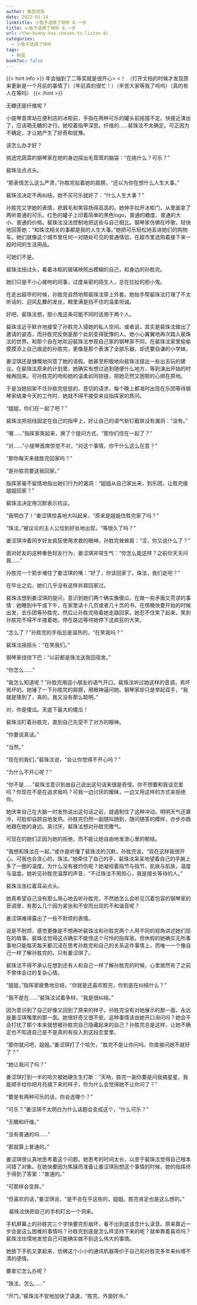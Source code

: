 ```yaml
---
author: 番茄烫饭
date: 2022-01-14
linktitle: 小兔子选择了倾听 8.一步
title: 小兔子选择了倾听 8.一步
url: /the-bunny-has-chosen-to-listen-8/
categories:
  - 小兔子选择了倾听
tags:
  - 粉蓝
bookToc: false
---
```


{{< hint info >}}
年会抽到了二等奖就是很开心> <！
（打开文档的时候才发现原来更新是一个月前的事情了）（年前真的很忙！）（辛苦大家等我了呜呜）（真的有人在等吗）
{{< /hint >}}

<!--more-->


无糖还是纤维呢？

小提琴首席站在便利店的冰柜前，手指在两种可乐的罐头前摇摆不定。快接近演出了，应该喝无糖的才行。她咬着指甲深思。纤维的……裴珠泫不太确定。可正因为不确定，才让她产生了好奇和犹豫。

该怎么办才好？

挑选完蔬菜的钢琴家在她的身边探出毛茸茸的脑袋：“在挑什么？可乐？”

裴珠泫点点头。

“那表情怎么这么严肃，”孙胜完贴着她的肩膀，“还以为你在想什么人生大事。”

裴珠泫决定不再纠结。她不买可乐就好了：“什么人生大事？”

孙胜完又学她的表情，把眉毛和笑容扬得高高的。她伸手拉开冰柜门，从里面拿了两听普通的可乐。红色的罐子上印着简单的黑色logo，普通的糖度、普通的大小、普通的价格。裴珠泫没法控制地把这些与自己相比。钢琴家仿佛在哼歌，轻快地回答她：“和珠泫相关的事都是我的人生大事。”她把可乐轻松地丢进她们的购物车。她们就像这个城市里任何一对随处可见的普通情侣，在超市里选购着接下来一段时间的生活用品。

可她们不是。

裴珠泫扭过头，看着冰柜的玻璃映照出模糊的自己，和身边的孙胜完。

她们只是不小心接吻的同事，过度亲密的陌生人，总在拉扯的胆小鬼。

在走出超市的时候，孙胜完自然地帮裴珠泫穿上外套。她抬手帮裴珠泫打理了不太听话的、迎风乱舞的发丝，眼里满是挡不住的温柔坦诚。

好吧，裴珠泫想，胆小鬼这条可能不同时适用于两个人。
 


裴珠泫近乎默许地接受了孙胜完入侵她的私人空间。或者说，其实是裴珠泫做出了邀请的姿态，而孙胜完反倒是那个此刻变得犹豫的人。她小心翼翼地再次踏入裴珠泫的世界。和那个自在地欢迎裴珠泫参观自己家的钢琴家不同，在裴珠泫家里偷偷摸摸添上自己痕迹的孙胜完，更像是那个表演了全部乐器，却还要自谦的小学妹。

姜涩琪还是慷慨地同意了她的请假。她甚至积极地向裴珠泫提出一些出去玩的建议。在裴珠泫原来的计划里，她确实有想过逃到随便什么地方，等到演出开始的时候再回来。可孙胜完的吻和她的温柔如同锁链，把她茫然又困顿的心绑在原地。

于是当她招架不住孙胜完低低的、恳切的请求，每个晚上都准时出现在乐团等待钢琴家结束今天的工作时，她就不得不接受来自指挥家的质问。

“姐姐，你们在一起了吧？”

裴珠泫把视线固定在自己的指甲上，好让自己的语气斩钉截铁没有漏洞：“没有。”

“喔……”指挥家笑起来，换了个提问方式，“那你们住在一起了？”

“对……”小提琴首席惊觉不对，“对这个事情，你干什么这么在意？”

“那你每天来接胜完回家吗？”

“是孙胜完要送我回家。”

指挥家毫不留情地指出她们行为的漏洞：“姐姐从自己家出来，到乐团，让胜完接姐姐回家？”

裴珠泫决定用沉默表示抗议。

“我明白了！”姜涩琪惊喜地大叫起来，“原来是姐姐住胜完家了吗？”

“珠泫，”被议论的主人公恰到好处地出现，“等很久了吗？”

姜涩琪冲着同岁好友疯狂使用求救的眼神。孙胜完耸耸肩：“涩，你又说什么了？”

面对好友的这种重色轻友行为，姜涩琪非常生气：“你怎么能这样？之前你天天问我……”

孙胜完一个箭步堵住了姜涩琪的嘴：“好了，你该回家了。珠泫，我们走吧？”
 


在毕业之后，她们几乎没有这样并肩回家过。

裴珠泫想到姜涩琪的提问，意识到她们两个确实像傻瓜，在做一些矛盾又荒谬的事情：她睡到中午或下午，在家里读十几页或者几十页的书，在傍晚快要开始的时候出发，去乐团等孙胜完，然后让孙胜完陪着她走路回家。她忍不住笑了起来，笑到孙胜完不得不半搂着她，停在路边等待她停下这疯狂的大笑。

“怎么了？”孙胜完的手指总是温热的，“在笑我吗？”

裴珠泫摇摇头：“在笑我们。”

钢琴家挠挠下巴：“以前都是珠泫送我回宿舍。”

“你怎么……”

“我怎么知道呢？”孙胜完用逗小朋友的语气开口。裴珠泫听过她这样的音调，焉坏焉坏的。她锤了一下孙胜完的肩膀，用眼神逼问她。钢琴家却只是举起双手，“我就是猜到了，真的。我又没有那么聪明。”

对，你是傻瓜。天底下最大的傻瓜！

裴珠泫盯着孙胜完，直到自己先受不了对方的眼神。

“你要说真话。”

“当然。”

“现在的我们，”裴珠泫说，“会让你觉得不开心吗？”

“为什么不开心呢？”

“你不是……”裴珠泫意识到由自己说出这句话来很是奇怪。你不想要和我谈恋爱吗？你现在不是在追求我吗？可我一边讨厌的暧昧，一边又用这样的方式来拒绝你。

她庆幸自己在大脑一时发热说出这句话之前，就遏制住了这种冲动。明明天气还算冷，可脸却自顾自地发热。孙胜完仍然一副随叫随到，随问随答的模样，亦步亦趋地跟在她的身边。真讨厌，裴珠泫想对孙胜完撒气。

可现在的她们正因为她的拒绝，而不能让她自由地发泄心里的郁结。

“我想和珠泫在一起，”或许是听懂了裴珠泫的沉默，孙胜完说，“现在这样我很开心。可我也会贪心的，珠泫。”她牵住了自己的手，裴珠泫呆呆地望着自己的手腕上多了一圈的温度。为什么没有被灼伤呢？她凝视着指节与指节，肌肤与肌肤，温度与温度。她听见孙胜完温厚的声音，“不过珠泫不用担心，我是擅长等待的人。”

裴珠泫涨红着耳朵点头。

她真希望自己没有那么用心地去听孙胜完，不然她怎么会听见沉着包容的钢琴家的音调里，有那么几个因为紧张和不安而出现的不和谐音呢？
 


姜涩琪难得露出了一些不耐烦的表情。

说是不耐烦，感觉更像是不想再听裴珠泫和孙胜完两个人用不同的视角讲述她们现在的故事。裴珠泫觉得这点确实不能怪这个可怜的指挥家。但休假的她确实无所事事地只能每天每天都沉浸在思考孙胜完和自己的关系这件事情上，而唯一一个像自己一样了解孙胜完的，只有姜涩琪了。

裴珠泫不得不承认在想到还有人和自己一样了解孙胜完的时候，心里居然有了之前不曾体会过的复杂心情。

“姐姐，”指挥家疲惫地总结，“你就是还喜欢胜完，你到底在纠结什么？”

“我不是在……”裴珠泫试着争辩，“我是很纠结。”

因为意识到了自己好像又回到了原来的样子。孙胜完没有对她展示的那一面，永远是姜涩琪嘴里的那一面。她很好奇又很不安。这种事情该由她开口询问吗？她会不会打扰了那个本来就想被孙胜完自己隐藏起来的自己？孙胜完总是这样，让她不确定也不知道自己是不是真的有投入到这段恋爱里。

“那你就问吧，姐姐。”姜涩琪打了个哈欠，“胜完不是让你问吗，你直接问她不就好了？”

“她让我问了吗？”

姜涩琪打到一半的哈欠被她硬生生打断：“天呐，胜完一副你要是问我摘星星，我能顺手给你把月亮摘下来的样子，你为什么会觉得她不让你问了？”

“要是有两种可乐的话，你会选哪个？”

“可乐？”姜涩琪不太明白为什么话题会变成这个，“什么可乐？”

“无糖和纤维。”

“没有普通的吗……”

“那就算上普通的。”

姜涩琪很认真地思考着这个问题。她思考的时间太长，以至于裴珠泫觉得自己根本问错了对象。在她快要因为焦躁而准备让姜涩琪别想这个事情的时候，她的指挥终于得到了答案：“普通的。”

“可那样会变胖。”

“但喜欢的话，”姜涩琪说，“是不会在乎这些的，姐姐。胜完肯定也是这么想的。”


 
裴珠泫快把自己的手机盯出一个洞来。

手机屏幕上的孙胜完三个字快要完形崩坏，看不出到底该念什么读音。原来靠近一步会是这么困难的事情吗？孙胜完到底是怎么样坚持下来的呢？就单靠着喜欢吗？裴珠泫怯懦地发觉自己可能确实做不到这么伟大的事情。

她放下手机又拿起来，仿佛这个小小的通讯机器等价于自己和孙胜完多年来纠缠不清的感情。

要拿它怎么办呢？
 


“珠泫，怎么……”

“开门，”裴珠泫不安地加快了语速，“胜完，外面好冷。”
